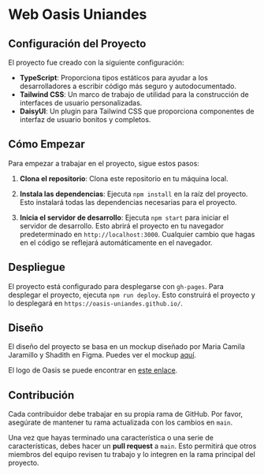 # Web Oasis Uniandes

## Configuración del Proyecto

El proyecto fue creado con la siguiente configuración:

- **TypeScript**: Proporciona tipos estáticos para ayudar a los desarrolladores a escribir código más seguro y autodocumentado.
- **Tailwind CSS**: Un marco de trabajo de utilidad para la construcción de interfaces de usuario personalizadas.
- **DaisyUI**: Un plugin para Tailwind CSS que proporciona componentes de interfaz de usuario bonitos y completos.

## Cómo Empezar

Para empezar a trabajar en el proyecto, sigue estos pasos:

1. **Clona el repositorio**: Clona este repositorio en tu máquina local.

2. **Instala las dependencias**: Ejecuta `npm install` en la raíz del proyecto. Esto instalará todas las dependencias necesarias para el proyecto.

3. **Inicia el servidor de desarrollo**: Ejecuta `npm start` para iniciar el servidor de desarrollo. Esto abrirá el proyecto en tu navegador predeterminado en `http://localhost:3000`. Cualquier cambio que hagas en el código se reflejará automáticamente en el navegador.

## Despliegue

El proyecto está configurado para desplegarse con `gh-pages`. Para desplegar el proyecto, ejecuta `npm run deploy`. Esto construirá el proyecto y lo desplegará en `https://oasis-uniandes.github.io/`.

## Diseño

El diseño del proyecto se basa en un mockup diseñado por Maria Camila Jaramillo y Shadith en Figma. Puedes ver el mockup [aquí](https://www.figma.com/file/gAoe7cD2NIwZwWRKsbqakN/Mockups-Main-Page?type=design&node-id=0%3A1&mode=design&t=QL5VNoh5zmQDQvG1-1).


El logo de Oasis se puede encontrar en [este enlace](https://drive.google.com/drive/folders/1m0yALvcsRn-a9GGcfh1rZdxb-kL5lmdv?usp=drive_link).

## Contribución

Cada contribuidor debe trabajar en su propia rama de GitHub. Por favor, asegúrate de mantener tu rama actualizada con los cambios en `main`.

Una vez que hayas terminado una característica o una serie de características, debes hacer un **pull request** a `main`. Esto permitirá que otros miembros del equipo revisen tu trabajo y lo integren en la rama principal del proyecto.
